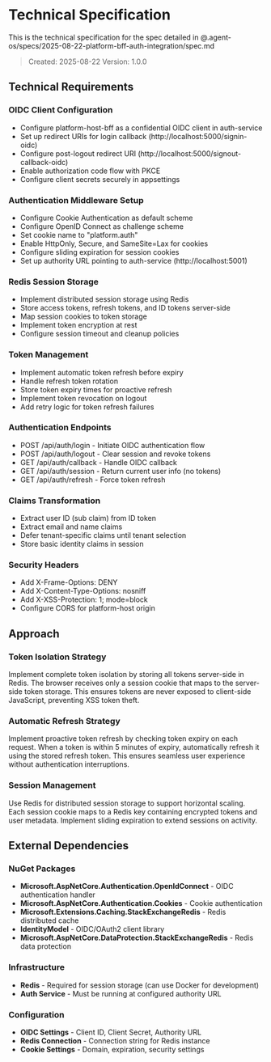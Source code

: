 # Technical Specification

This is the technical specification for the spec detailed in @.agent-os/specs/2025-08-22-platform-bff-auth-integration/spec.md

> Created: 2025-08-22
> Version: 1.0.0

## Technical Requirements

### OIDC Client Configuration
- Configure platform-host-bff as a confidential OIDC client in auth-service
- Set up redirect URIs for login callback (http://localhost:5000/signin-oidc)
- Configure post-logout redirect URI (http://localhost:5000/signout-callback-oidc)
- Enable authorization code flow with PKCE
- Configure client secrets securely in appsettings

### Authentication Middleware Setup
- Configure Cookie Authentication as default scheme
- Configure OpenID Connect as challenge scheme
- Set cookie name to "platform.auth"
- Enable HttpOnly, Secure, and SameSite=Lax for cookies
- Configure sliding expiration for session cookies
- Set up authority URL pointing to auth-service (http://localhost:5001)

### Redis Session Storage
- Implement distributed session storage using Redis
- Store access tokens, refresh tokens, and ID tokens server-side
- Map session cookies to token storage
- Implement token encryption at rest
- Configure session timeout and cleanup policies

### Token Management
- Implement automatic token refresh before expiry
- Handle refresh token rotation
- Store token expiry times for proactive refresh
- Implement token revocation on logout
- Add retry logic for token refresh failures

### Authentication Endpoints
- POST /api/auth/login - Initiate OIDC authentication flow
- POST /api/auth/logout - Clear session and revoke tokens
- GET /api/auth/callback - Handle OIDC callback
- GET /api/auth/session - Return current user info (no tokens)
- GET /api/auth/refresh - Force token refresh

### Claims Transformation
- Extract user ID (sub claim) from ID token
- Extract email and name claims
- Defer tenant-specific claims until tenant selection
- Store basic identity claims in session

### Security Headers
- Add X-Frame-Options: DENY
- Add X-Content-Type-Options: nosniff
- Add X-XSS-Protection: 1; mode=block
- Configure CORS for platform-host origin

## Approach

### Token Isolation Strategy
Implement complete token isolation by storing all tokens server-side in Redis. The browser receives only a session cookie that maps to the server-side token storage. This ensures tokens are never exposed to client-side JavaScript, preventing XSS token theft.

### Automatic Refresh Strategy
Implement proactive token refresh by checking token expiry on each request. When a token is within 5 minutes of expiry, automatically refresh it using the stored refresh token. This ensures seamless user experience without authentication interruptions.

### Session Management
Use Redis for distributed session storage to support horizontal scaling. Each session cookie maps to a Redis key containing encrypted tokens and user metadata. Implement sliding expiration to extend sessions on activity.

## External Dependencies

### NuGet Packages
- **Microsoft.AspNetCore.Authentication.OpenIdConnect** - OIDC authentication handler
- **Microsoft.AspNetCore.Authentication.Cookies** - Cookie authentication
- **Microsoft.Extensions.Caching.StackExchangeRedis** - Redis distributed cache
- **IdentityModel** - OIDC/OAuth2 client library
- **Microsoft.AspNetCore.DataProtection.StackExchangeRedis** - Redis data protection

### Infrastructure
- **Redis** - Required for session storage (can use Docker for development)
- **Auth Service** - Must be running at configured authority URL

### Configuration
- **OIDC Settings** - Client ID, Client Secret, Authority URL
- **Redis Connection** - Connection string for Redis instance
- **Cookie Settings** - Domain, expiration, security settings